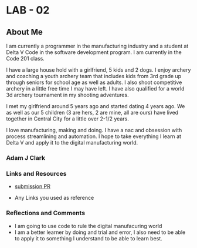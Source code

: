 
# LAB - 02

## About Me

I am currently a programmer in the manufacturing industry and a student at Delta V Code in the software development program. I am currently in the Code 201 class. 

I have a large house hold with a girlfriend, 5 kids and 2 dogs. I enjoy archery and coaching a youth archery team that includes kids from 3rd grade up through seniors for school age as well as adults. I also shoot competitive archery in a little free time I may have left. I have also qualified for a world 3d archery tournament in my shooting adventures. 

I met my girlfriend around 5 years ago and started dating 4 years ago. We as well as our 5 children (3 are hers, 2 are mine, all are ours) have lived together in Central City for a little over 2-1/2 years. 

I love manufacturing, making and doing. I have a nac and obsession with process streamlining and automation. I hope to take everything I learn at Delta V and apply it to the digital manufacturing world.

### Adam J Clark


### Links and Resources
* [submission PR](http://xyz.com)

* Any Links you used as reference


### Reflections and Comments
* I am going to use code to rule the digital manufacuring world 
* I am a better learner by doing and trial and error, I also need to be able to apply it to something I understand to be able to learn best. 